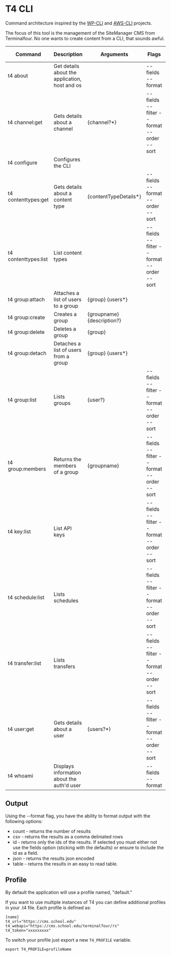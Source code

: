 # T4 CLI

Command architecture inspired by the [WP-CLI](https://wp-cli.org/) and [AWS-CLI](https://docs.aws.amazon.com/cli/index.html) projects.

The focus of this tool is the management of the SiteManager CMS from Terminalfour. No one wants to create content from a CLI, that sounds awful.

| Command              | Description                                    | Arguments                            | Flags                                     | Default Format |
| -------------------- |------------------------------------------------|--------------------------------------|-------------------------------------------|----------------|
| t4 about             | Get details about the application, host and os |                                      | --fields --format                         | Table          |
| t4 channel:get       | Gets details about a channel                   | {channel?*}                          | --fields --filter --format --order --sort | Table          |
| t4 configure         | Configures the CLI                             |                                      |                                           | None           |
| t4 contenttypes:get  | Gets details about a content type              | {contentTypeDetails*}                | --fields --format --order --sort          | Table          |
| t4 contenttypes:list | List content types                             |                                      | --fields --filter --format --order --sort | Table          |
| t4 group:attach      | Attaches a list of users to a group            | {group} {users*}                     |                                           | None           |
| t4 group:create      | Creates a group                                | {groupname} {description?}           |                                           | None           |
| t4 group:delete      | Deletes a group                                | {group}                              |                                           | None           |
| t4 group:detach      | Detaches a list of users from a group          | {group} {users*}                     |                                           | None           |
| t4 group:list        | Lists groups                                   | {user?}                              | --fields --filter --format --order --sort | Table          |
| t4 group:members     | Returns the members of a group                 | {groupname}                          | --fields --filter --format --order --sort | Table          |
| t4 key:list          | List API keys                                  |                                      | --fields --filter --format --order --sort | Table          |
| t4 schedule:list     | Lists schedules                                |                                      | --fields --filter --format --order --sort | Table          |
| t4 transfer:list     | Lists transfers                                |                                      | --fields --filter --format --order --sort | Table          |
| t4 user:get          | Gets details about a user                      | {users?*}                            | --fields --filter --format --order --sort | Table          |
| t4 whoami            | Displays information about the auth'd user     |                                      | --fields --format                         | Table          |

## Output

Using the --format flag, you have the ability to format output with the following options:

* count - returns the number of results
* csv - returns the results as a comma deliniated rows
* id - returns only the ids of the results. If selected you must either not use the fields option (sticking with the defaults) or ensure to include the id as a field.
* json - returns the results json encoded
* table - returns the results in an easy to read table.

## Profile

By default the application will use a profile named, "default."

If you want to use multiple instances of T4 you can define additional profiles in your .t4 file. Each profile is defined as:

```
[name]
t4_url="https://cms.school.edu"
t4_webapi="https://cms.school.edu/terminalfour/rs"
t4_token="xxxxxxxxx"
```

To switch your profile just export a new `T4_PROFILE` variable.

```export T4_PROFILE=profileName```